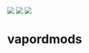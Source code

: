 <p align="left">
    <a href="https://sonarcloud.io/project/information?id=FireFollet_vapordmods" alt="sqale_rating">
        <img src="https://sonarcloud.io/api/project_badges/measure?project=FireFollet_vapordmods&metric=sqale_rating" /></a>
    <a href="https://sonarcloud.io/project/information?id=FireFollet_vapordmods" alt="reliability_rating">
        <img src="https://sonarcloud.io/api/project_badges/measure?project=FireFollet_vapordmods&metric=reliability_rating" /></a>
    <a href="https://sonarcloud.io/project/information?id=FireFollet_vapordmods" alt="security_rating">
        <img src="https://sonarcloud.io/api/project_badges/measure?project=FireFollet_vapordmods&metric=security_rating" /></a>
</p>

# vapordmods
